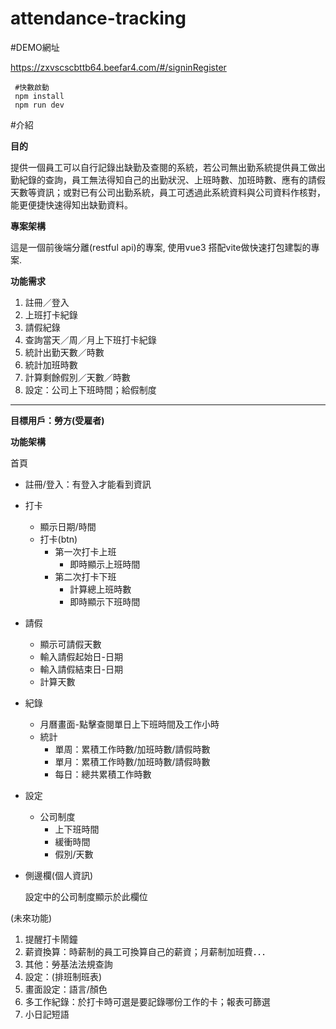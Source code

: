 # attendance-tracking


#DEMO網址

https://zxvscscbttb64.beefar4.com/#/signinRegister


```
 #快數啟動
 npm install  
 npm run dev 
```
#介紹

**目的**

提供一個員工可以自行記錄出缺勤及查閱的系統，若公司無出勤系統提供員工做出勤紀錄的查詢，員工無法得知自己的出勤狀況、上班時數、加班時數、應有的請假天數等資訊；或對已有公司出勤系統，員工可透過此系統資料與公司資料作核對，能更便捷快速得知出缺勤資料。

**專案架構**

這是一個前後端分離(restful api)的專案,
使用vue3 搭配vite做快速打包建製的專案.

**功能需求**

1. 註冊／登入
2. 上班打卡紀錄
3. 請假紀錄
4. 查詢當天／周／月上下班打卡紀錄
5. 統計出勤天數／時數
6. 統計加班時數
7. 計算剩餘假別／天數／時數
8. 設定：公司上下班時間；給假制度

---

**目標用戶：勞方(受雇者)**

**功能架構**

首頁

- 註冊/登入：有登入才能看到資訊
- 打卡
    - 顯示日期/時間
    - 打卡(btn)
        - 第一次打卡上班
            - 即時顯示上班時間
        - 第二次打卡下班
            - 計算總上班時數
            - 即時顯示下班時間
- 請假
    - 顯示可請假天數
    - 輸入請假起始日-日期
    - 輸入請假結束日-日期
    - 計算天數
  
- 紀錄
    - 月曆畫面-點擊查閱單日上下班時間及工作小時
    - 統計
        - 單周：累積工作時數/加班時數/請假時數
        - 單月：累積工作時數/加班時數/請假時數
        - 每日：總共累積工作時數
    
- 設定
    - 公司制度
        - 上下班時間
        - 緩衝時間
        - 假別/天數
    
- 側邊欄(個人資訊)

    設定中的公司制度顯示於此欄位
    
(未來功能)

1. 提醒打卡鬧鐘
2. 薪資換算：時薪制的員工可換算自己的薪資；月薪制加班費．．．
3. 其他：勞基法法規查詢
4. 設定：(排班制班表)
5. 畫面設定：語言/顏色
6. 多工作紀錄：於打卡時可選是要記錄哪份工作的卡；報表可篩選
7. 小日記短語

